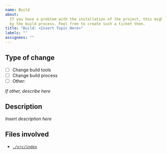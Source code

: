 ```yaml
---
name: Build
about:
  If you have a problem with the installation of the project, this might be caused
  by the build process. Feel free to create such a ticket then.
title: "Build: <Insert Topic Here>"
labels: ""
assignees: ""
---
```


## Type of change

- [ ] Change build tools
- [ ] Change build process
- [ ] Other:

_If other, describe here_

## Description

_Insert description here_

## Files involved

- [`./src/index`](...)
